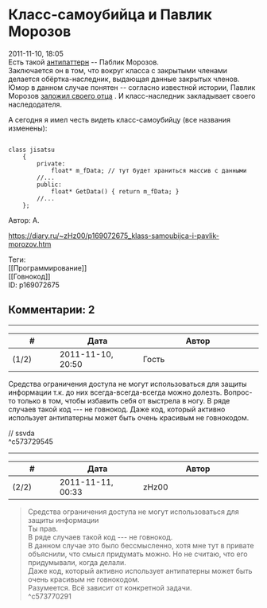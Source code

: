 Класс-самоубийца и Павлик Морозов
=================================

  
2011-11-10, 18:05  
 Есть такой  [антипаттерн](https://ru.wikipedia.org/wiki/%D0%90%D0%BD%D1%82%D0%B8%D0%BF%D0%B0%D1%82%D1%82%D0%B5%D1%80%D0%BD)  -- Паблик Морозов.   
 Заключается он в том, что вокруг класса с закрытыми членами делается обёртка-наследник, выдающая данные закрытых членов. Юмор в данном случае понятен -- согласно известной истории, Павлик Морозов  [заложил своего отца](https://ru.wikipedia.org/wiki/%D0%9C%D0%BE%D1%80%D0%BE%D0%B7%D0%BE%D0%B2,_%D0%9F%D0%B0%D0%B2%D0%B5%D0%BB_%D0%A2%D1%80%D0%BE%D1%84%D0%B8%D0%BC%D0%BE%D0%B2%D0%B8%D1%87)  . И класс-наследник закладывает своего наследодателя.   
   
 А сегодня я имел честь видеть класс-самоубийцу (все названия изменены):   
   
 
```

class jisatsu
	{
		private:
			float* m_fData; // тут будет храниться массив с данными
		//...
		public:
			float* GetData() { return m_fData; }
		//...
	};

```
   
   
 Автор: А.   
  
<https://diary.ru/~zHz00/p169072675_klass-samoubijca-i-pavlik-morozov.htm>  
  
Теги:  
[[Программирование]]  
[[Говнокод]]  
ID: p169072675  


Комментарии: 2
--------------

  


---



|         #         |              Дата              |                     Автор                     |           ID           |
| --- | --- | --- | --- |
| (1/2) | 2011-11-10, 20:50 | Гость | c573729545 |

  
 Средства ограничения доступа не могут использоваться для защиты информации т.к. до них всегда-всегда-всегда можно долезть. Вопрос-то только в том, чтобы избавить себя от выстрела в ногу. В ряде случаев такой код --- не говнокод. Даже код, который активно использует антипатерны может быть очень красивым не говнокодом.   
   
 // ssvda   
 ^c573729545

---



|         #         |              Дата              |                     Автор                     |           ID           |
| --- | --- | --- | --- |
| (2/2) | 2011-11-11, 00:33 | zHz00 | c573770291 |

  
 >Средства ограничения доступа не могут использоваться для защиты информации   
 Ты прав.   
 >В ряде случаев такой код --- не говнокод.   
 В данном случае это было бессмысленно, хотя мне тут в привате объяснили, что смысл придумать можно. Но не считаю, что его придумывали, когда делали.   
 >Даже код, который активно использует антипатерны может быть очень красивым не говнокодом.   
 Разумеется. Всё зависит от конкретной задачи.   
 ^c573770291